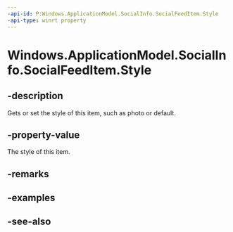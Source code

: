 ```yaml
---
-api-id: P:Windows.ApplicationModel.SocialInfo.SocialFeedItem.Style
-api-type: winrt property
---
```


<!-- Property syntax
public Windows.ApplicationModel.SocialInfo.SocialFeedItemStyle Style { get;  set; }
-->

# Windows.ApplicationModel.SocialInfo.SocialFeedItem.Style

## -description
Gets or set the style of this item, such as photo or default.

## -property-value
The style of this item.

## -remarks

## -examples

## -see-also
